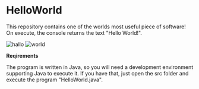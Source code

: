 # HelloWorld
This repository contains one of the worlds most useful piece of software!
On execute, the console returns the text "Hello World!".


![hallo](https://user-images.githubusercontent.com/41597555/102718822-a4d2f000-42ea-11eb-93d2-3e5caac19624.PNG)
![world](https://user-images.githubusercontent.com/41597555/102718928-35113500-42eb-11eb-93af-fa501230ed9d.PNG)

**Reqirements** 

The program is written in Java, so you will need a development environment supporting Java to execute it.
If you have that, just open the src folder and execute the program "HelloWorld.java". 
